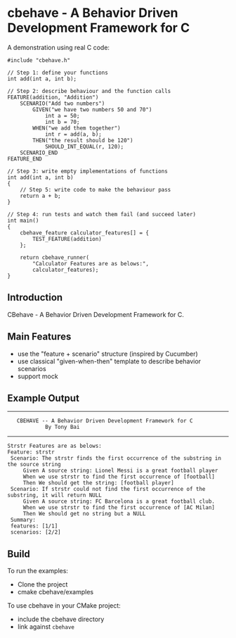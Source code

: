cbehave - A Behavior Driven Development Framework for C
=======

A demonstration using real C code:

    #include "cbehave.h"

    // Step 1: define your functions
    int add(int a, int b);

    // Step 2: describe behaviour and the function calls
    FEATURE(addition, "Addition")
        SCENARIO("Add two numbers")
            GIVEN("we have two numbers 50 and 70")
                int a = 50;
                int b = 70;
            WHEN("we add them together")
                int r = add(a, b);
            THEN("the result should be 120")
                SHOULD_INT_EQUAL(r, 120);
        SCENARIO_END
    FEATURE_END

    // Step 3: write empty implementations of functions
    int add(int a, int b)
    {
        // Step 5: write code to make the behaviour pass
        return a + b;
    }

    // Step 4: run tests and watch them fail (and succeed later)
    int main()
    {
        cbehave_feature calculator_features[] = {
            TEST_FEATURE(addition)
        };

        return cbehave_runner(
            "Calculator Features are as belows:",
            calculator_features);
    }

Introduction
-------------
CBehave - A Behavior Driven Development Framework for C.

Main Features
-------------

 - use the "feature + scenario" structure (inspired by Cucumber)
 - use classical "given-when-then" template to describe behavior scenarios
 - support mock

Example Output
-------------

   *******************************************************************
       CBEHAVE -- A Behavior Driven Development Framework for C
                By Tony Bai
   *******************************************************************
    Strstr Features are as belows:
    Feature: strstr
     Scenario: The strstr finds the first occurrence of the substring in the source string
         Given A source string: Lionel Messi is a great football player
         When we use strstr to find the first occurrence of [football]
         Then We should get the string: [football player]
     Scenario: If strstr could not find the first occurrence of the substring, it will return NULL
         Given A source string: FC Barcelona is a great football club.
         When we use strstr to find the first occurrence of [AC Milan]
         Then We should get no string but a NULL
     Summary:
     features: [1/1]
     scenarios: [2/2]

Build
------

To run the examples:

 - Clone the project
 - cmake cbehave/examples

To use cbehave in your CMake project:

- include the cbehave directory
- link against `cbehave`
